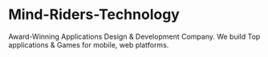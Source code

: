 # Mind-Riders-Technology
Award-Winning Applications Design &amp; Development Company. We build Top applications &amp; Games for mobile, web platforms.
